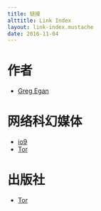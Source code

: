 ```yaml
---
title: 链接
alttitle: Link Index
layout: link-index.mustache
date: 2016-11-04
---
```


# 作者

- [Greg Egan](http://gregegan.net)

# 网络科幻媒体

- [io9](https://io9.gizmodo.com)
- [Tor](https://www.tor.com)

# 出版社

- [Tor](http://publishing.tor.com)
